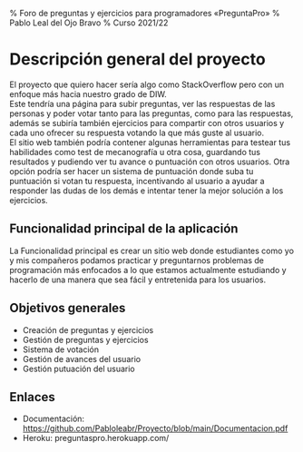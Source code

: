 % Foro de preguntas y ejercicios para programadores «PreguntaPro»
% Pablo Leal del Ojo Bravo
% Curso 2021/22

# Descripción general del proyecto

El proyecto que quiero hacer sería algo como StackOverflow pero con un enfoque más hacia nuestro grado de DIW.  
Este tendría una página para subir preguntas, ver las respuestas de las personas y poder votar tanto para las preguntas, como para las respuestas, además se subiría también ejercicios para compartir con otros usuarios y cada uno ofrecer su respuesta votando la que más guste al usuario.  
El sitio web también podría contener algunas herramientas para testear tus habilidades como test de mecanografía u otra cosa,  guardando tus resultados y pudiendo ver tu avance o puntuación con otros usuarios. Otra opción podría ser hacer un sistema de puntuación donde suba tu puntuación si votan tu respuesta, incentivando al usuario a ayudar a responder las dudas de los demás e intentar tener la mejor solución a los ejercicios.  

## Funcionalidad principal de la aplicación

La Funcionalidad principal es crear un sitio web donde estudiantes como yo y mis compañeros podamos practicar y preguntarnos problemas de programación más enfocados a lo que estamos actualmente estudiando y hacerlo de una manera que sea fácil y entretenida para los usuarios.

## Objetivos generales

* Creación de preguntas y ejercicios
* Gestión de preguntas y ejercicios
* Sistema de votación 
* Gestión de avances del usuario 
* Gestión putuación del usuario 

## Enlaces

* Documentación:  https://github.com/Pabloleabr/Proyecto/blob/main/Documentacion.pdf
* Heroku: preguntaspro.herokuapp.com/
